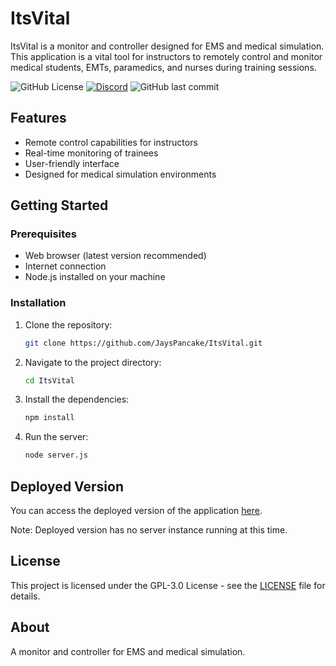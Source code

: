 # ItsVital

ItsVital is a monitor and controller designed for EMS and medical simulation. This application is a vital tool for instructors to remotely control and monitor medical students, EMTs, paramedics, and nurses during training sessions.

![GitHub License](https://img.shields.io/github/license/JaysPancake/ItsVital?style=for-the-badge) [![Discord](https://img.shields.io/discord/1155608617370791979?style=for-the-badge)](https://discord.com/invite/KQaZb2TbQK) ![GitHub last commit](https://img.shields.io/github/last-commit/JaysPancake/ItsVital?style=for-the-badge)



## Features

- Remote control capabilities for instructors
- Real-time monitoring of trainees
- User-friendly interface
- Designed for medical simulation environments

## Getting Started

### Prerequisites

- Web browser (latest version recommended)
- Internet connection
- Node.js installed on your machine

### Installation

1. Clone the repository:
   ```bash
   git clone https://github.com/JaysPancake/ItsVital.git
   ```

2. Navigate to the project directory:
   ```bash
   cd ItsVital
   ```

3. Install the dependencies:
   ```bash
   npm install
   ```

4. Run the server:
   ```bash
   node server.js
   ```

## Deployed Version

You can access the deployed version of the application [here](https://github.com/JaysPancake/ItsVital?tab=readme-ov-file).

Note: Deployed version has no server instance running at this time.

## License

This project is licensed under the GPL-3.0 License - see the [LICENSE](https://github.com/JaysPancake/ItsVital?tab=readme-ov-file) file for details.

## About

A monitor and controller for EMS and medical simulation.
